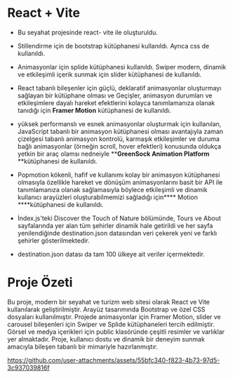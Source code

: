 # React + Vite

- Bu seyahat projesinde react- vite ile oluşturuldu.

- Stillendirme için de bootstrap kütüphanesi kullanıldı. Ayrıca css de kullanıldı.

- Animasyonlar için splide kütüphanesi kullanıldı.  Swiper modern, dinamik ve etkileşimli içerik sunmak için slider kütüphanesi de kullanıldı.

- React tabanlı bileşenler için güçlü, deklaratif animasyonlar oluşturmayı sağlayan bir kütüphane olması ve
Geçişler, animasyon durumları ve etkileşimlere dayalı hareket efektlerini kolayca tanımlamanıza olanak tanıdığı için **Framer Motion** kütüphanesi de kullanıldı. 

 - yüksek performanslı ve esnek animasyonlar oluşturmak için kullanılan, JavaScript tabanlı bir animasyon kütüphanesi olması avantajıyla  zaman çizelgesi tabanlı animasyon kontrolü, karmaşık etkileşimler ve duruma bağlı animasyonlar (örneğin scroll, hover efektleri) konusunda oldukça yetkin bir araç olamsı nedneiyle ****GreenSock Animation Platform** **kütüphanesi de kullanıldı.

- Popmotion kökenli, hafif ve kullanımı kolay bir animasyon kütüphanesi olmasıyla özellikle hareket ve dönüşüm animasyonlarını basit bir API ile tanımlamanıza olanak sağlamasıyla böylece etkileşimli ve dinamik kullanıcı arayüzleri oluşturabilmemizi sağladığı için**** Motion ****kütüphanesi de kullanıldı. 

- İndex.js'teki Discover the Touch of Nature bölümünde, Tours ve About sayfalarında yer alan tüm şehirler dinamik hale getirildi ve her sayfa yenilendiğinde destination.json datasından veri çekerek yeni ve farklı şehirler gösterilmektedir. 

- destination.json datası da tam 100 ülkeye ait veriler içermektedir. 

# Proje Özeti

Bu proje, modern bir seyahat ve turizm web sitesi olarak React ve Vite kullanılarak geliştirilmiştir. Arayüz tasarımında Bootstrap ve özel CSS dosyaları kullanılmıştır. Projede animasyonlar için Framer Motion, slider ve carousel bileşenleri için Swiper ve Splide kütüphaneleri tercih edilmiştir. Görsel ve medya içerikleri için public klasöründe çeşitli resimler ve varlıklar yer almaktadır. Proje, kullanıcı dostu ve dinamik bir deneyim sunmak amacıyla bileşen tabanlı bir mimariyle hazırlanmıştır.



https://github.com/user-attachments/assets/55bfc340-f823-4b73-97d5-3c937039816f

